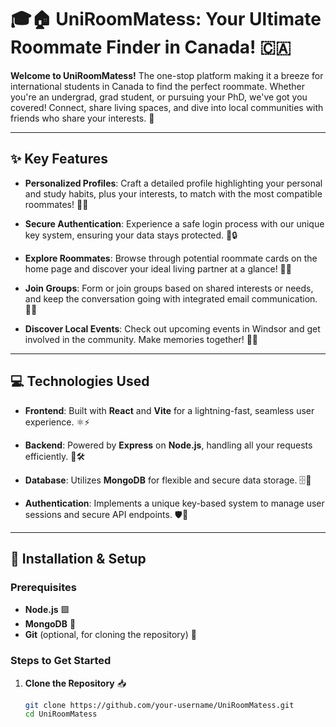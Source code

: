 # 🎓🏠 UniRoomMatess: Your Ultimate Roommate Finder in Canada! 🇨🇦

**Welcome to UniRoomMatess!** The one-stop platform making it a breeze for international students in Canada to find the perfect roommate. Whether you're an undergrad, grad student, or pursuing your PhD, we've got you covered! Connect, share living spaces, and dive into local communities with friends who share your interests. 🌟

---

## ✨ Key Features

- **Personalized Profiles**: Craft a detailed profile highlighting your personal and study habits, plus your interests, to match with the most compatible roommates! 📝💡

- **Secure Authentication**: Experience a safe login process with our unique key system, ensuring your data stays protected. 🔑🔒

- **Explore Roommates**: Browse through potential roommate cards on the home page and discover your ideal living partner at a glance! 👀🤝

- **Join Groups**: Form or join groups based on shared interests or needs, and keep the conversation going with integrated email communication. 📧👥

- **Discover Local Events**: Check out upcoming events in Windsor and get involved in the community. Make memories together! 🎉📅

---

## 💻 Technologies Used

- **Frontend**: Built with **React** and **Vite** for a lightning-fast, seamless user experience. ⚛️⚡

- **Backend**: Powered by **Express** on **Node.js**, handling all your requests efficiently. 🚀🛠️

- **Database**: Utilizes **MongoDB** for flexible and secure data storage. 🗄️🔐

- **Authentication**: Implements a unique key-based system to manage user sessions and secure API endpoints. 🛡️🔑

---

## 🚀 Installation & Setup

### Prerequisites

- **Node.js** 🟩
- **MongoDB** 🍃
- **Git** (optional, for cloning the repository) 🐙

### Steps to Get Started

1. **Clone the Repository** 📥

   ```bash
   git clone https://github.com/your-username/UniRoomMatess.git
   cd UniRoomMatess
